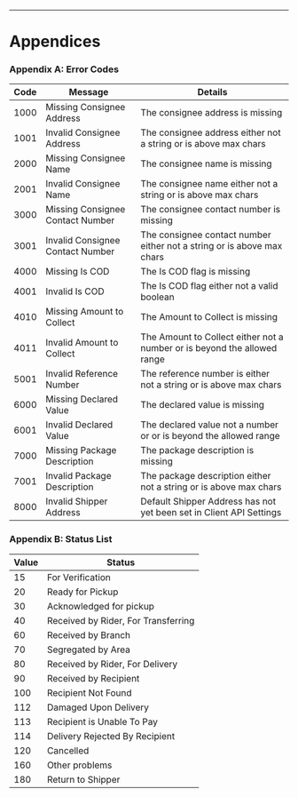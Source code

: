 ---
# Appendices

### Appendix A: Error Codes

<table>
    <thead>
        <tr>
            <th>Code</th>
            <th>Message</th>
            <th>Details</th>
        </tr>
    </thead>
    <tbody>
        <tr>
            <td>1000</td>
            <td>Missing Consignee Address</td>
            <td>The consignee address is missing</td>
        </tr>
        <tr>
            <td>1001</td>
            <td>Invalid Consignee Address</td>
            <td>The consignee address either not a string or is above max chars</td>
        </tr>
        <tr>
            <td>2000</td>
            <td>Missing Consignee Name</td>
            <td>The consignee name is missing</td>
        </tr>
        <tr>
            <td>2001</td>
            <td>Invalid Consignee Name</td>
            <td>The consignee name either not a string or is above max chars</td>
        </tr>
        <tr>
            <td>3000</td>
            <td>Missing Consignee Contact Number</td>
            <td>The consignee contact number is missing</td>
        </tr>
        <tr>
            <td>3001</td>
            <td>Invalid Consignee Contact Number</td>
            <td>The consignee contact number either not a string or is above max chars</td>
        </tr>
        <tr>
            <td>4000</td>
            <td>Missing Is COD</td>
            <td>The Is COD flag is missing</td>
        </tr>
        <tr>
            <td>4001</td>
            <td>Invalid Is COD</td>
            <td>The Is COD flag either not a valid boolean</td>
        </tr>
        <tr>
            <td>4010</td>
            <td>Missing Amount to Collect</td>
            <td>The Amount to Collect is missing</td>
        </tr>
        <tr>
            <td>4011</td>
            <td>Invalid Amount to Collect</td>
            <td>The Amount to Collect either not a number or is beyond the allowed range</td>
        </tr>
        <tr>
            <td>5001</td>
            <td>Invalid Reference Number</td>
            <td>The reference number is either not a string or is above max chars</td>
        </tr>
        <tr>
            <td>6000</td>
            <td>Missing Declared Value</td>
            <td>The declared value is missing</td>
        </tr>
        <tr>
            <td>6001</td>
            <td>Invalid Declared Value</td>
            <td>The declared value not a number or or is beyond the allowed range</td>
        </tr>
        <tr>
            <td>7000</td>
            <td>Missing Package Description</td>
            <td>The package description is missing</td>
        </tr>
        <tr>
            <td>7001</td>
            <td>Invalid Package Description</td>
            <td>The package description either not a string or is above max chars</td>
        </tr>
        <tr>
            <td>8000</td>
            <td>Invalid Shipper Address</td>
            <td>Default Shipper Address has not yet been set in Client API Settings</td>
        </tr>
    </tbody>
</table>

### Appendix B: Status List

<table>
    <thead>
        <tr>
            <th>Value</th>
            <th>Status</th>
        </tr>
    </thead>
    <tbody>
        <tr>
            <td>15</td>
            <td>For Verification</td>
        </tr>
        <tr>
            <td>20</td>
            <td>Ready for Pickup</td>
        </tr>
        <tr>
            <td>30</td>
            <td>Acknowledged for pickup</td>
        </tr>
        <tr>
            <td>40</td>
            <td>Received by Rider, For Transferring</td>
        </tr>
        <tr>
            <td>60</td>
            <td>Received by Branch</td>
        </tr>
        <tr>
            <td>70</td>
            <td>Segregated by Area</td>
        </tr>
        <tr>
            <td>80</td>
            <td>Received by Rider, For Delivery</td>
        </tr>
        <tr>
            <td>90</td>
            <td>Received by Recipient</td>
        </tr>
        <tr>
            <td>100</td>
            <td>Recipient Not Found</td>
        </tr>
        <tr>
            <td>112</td>
            <td>Damaged Upon Delivery</td>
        </tr>
        <tr>
            <td>113</td>
            <td>Recipient is Unable To Pay</td>
        </tr>
        <tr>
            <td>114</td>
            <td>Delivery Rejected By Recipient</td>
        </tr>
        <tr>
            <td>120</td>
            <td>Cancelled</td>
        </tr>
        <tr>
            <td>160</td>
            <td>Other problems</td>
        </tr>
        <tr>
            <td>180</td>
            <td>Return to Shipper</td>
        </tr>
    </tbody>
</table>
